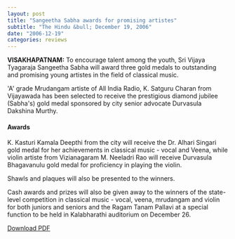 ```yaml
---
layout: post
title: "Sangeetha Sabha awards for promising artistes"
subtitle: "The Hindu &bull; December 19, 2006"
date: "2006-12-19"
categories: reviews
---
```


**VISAKHAPATNAM:** To encourage talent among the youth, Sri Vijaya Tyagaraja Sangeetha Sabha will award three gold medals to outstanding and promising young artistes in the field of classical music.

'A' grade Mrudangam artiste of All India Radio, K. Satguru Charan from Vijayawada has been selected to receive the prestigious diamond jubilee (Sabha's) gold medal sponsored by city senior advocate Durvasula Dakshina Murthy.

#### Awards

K. Kasturi Kamala Deepthi from the city will receive the Dr. Alhari Singari gold medal for her achievements in classical music - vocal and Veena, while violin artiste from Vizianagaram M. Neeladri Rao will receive Durvasula Bhagavanulu gold medal for proficiency in playing the violin.

Shawls and plaques will also be presented to the winners.

Cash awards and prizes will also be given away to the winners of the state-level competition in classical music - vocal, veena, mrudangam and violin for both juniors and seniors and the Ragam Tanam Pallavi at a special function to be held in Kalabharathi auditorium on December 26.

[Download PDF]()
